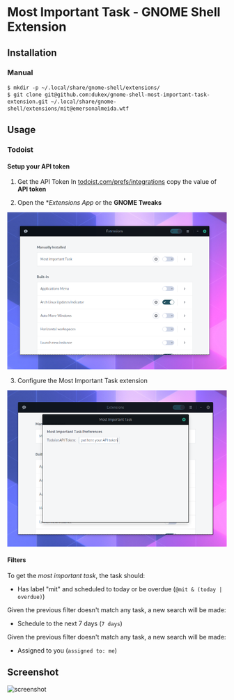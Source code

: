 # Most Important Task - GNOME Shell Extension

## Installation


### Manual

```
$ mkdir -p ~/.local/share/gnome-shell/extensions/
$ git clone git@github.com:dukex/gnome-shell-most-important-task-extension.git ~/.local/share/gnome-shell/extensions/mit@emersonalmeida.wtf
```

## Usage

### Todoist

#### Setup your API token

1. Get the API Token
In [todoist.com/prefs/integrations](https://todoist.com/prefs/integrations) copy the value of **API token**

2. Open the **Extensions App* or the **GNOME Tweaks**

![](images/extensions-app.png)

3. Configure the Most Important Task extension

![](images/mit-settings.png)


#### Filters

To get the *most important task*, the task should:

- Has label "mit" and scheduled to today or be overdue (`@mit & (today | overdue)`)

Given the previous filter doesn't match any task, a new search will be made:

- Schedule to the next 7 days (`7 days`)

Given the previous filter doesn't match any task, a new search will be made:

- Assigned to you (`assigned to: me`)

## Screenshot

![screenshot](https://user-images.githubusercontent.com/91538/47768073-29022d80-dcb5-11e8-886b-54284036701c.png)
